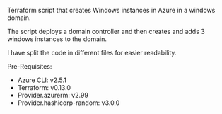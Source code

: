 Terraform script that creates Windows instances in Azure in a windows domain.

The script deploys a domain controller and then creates and adds 3 windows instances to the domain.

I have split the code in different files for easier readability.

Pre-Requisites:
- Azure CLI: v2.5.1
- Terraform: v0.13.0
- Provider.azurerm: v2.99
- Provider.hashicorp-random: v3.0.0